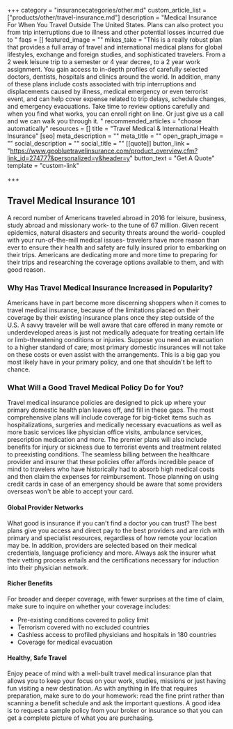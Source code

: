 +++
category = "insurancecategories/other.md"
custom_article_list = ["products/other/travel-insurance.md"]
description = "Medical Insurance For When You Travel Outside The United States.  Plans can also protect you from trip interruptions due to illness and other potential losses incurred due to "
faqs = []
featured_image = ""
mikes_take = "This is a really robust plan that provides a full array of travel and international medical plans for global lifestyles, exchange and foreign studies, and sophisticated travelers. From a 2 week leisure trip to a semester or 4 year decree, to a 2 year work assignment. You gain access to in-depth profiles of carefully selected doctors, dentists, hospitals and clinics around the world. In addition, many of these plans include costs associated with trip interruptions and displacements caused by illness, medical emergency or even terrorist event, and can help cover expense related to trip delays, schedule changes, and emergency evacuations.  Take time to review options carefully and when you find what works, you can enroll right on line.  Or just give us a call and we can walk you through it. "
recommended_articles = "choose automatically"
resources = []
title = "Travel Medical & International Health Insurance"
[seo]
meta_description = ""
meta_title = ""
open_graph_image = ""
social_description = ""
social_title = ""
[[quote]]
button_link = "https://www.geobluetravelinsurance.com/product_overview.cfm?link_id=274777&personalized=y&header=y"
button_text = "Get A Quote"
template = "custom-link"

+++
## Travel Medical Insurance 101

A record number of Americans traveled abroad in 2016 for leisure, business, study abroad and missionary work- to the tune of 67 million. Given recent epidemics, natural disasters and security threats around the world- coupled with your run-of-the-mill medical issues- travelers have more reason than ever to ensure their health and safety are fully insured prior to embarking on their trips. Americans are dedicating more and more time to preparing for their trips and researching the coverage options available to them, and with good reason.

### Why Has Travel Medical Insurance Increased in Popularity?

Americans have in part become more discerning shoppers when it comes to travel medical insurance, because of the limitations placed on their coverage by their existing insurance plans once they step outside of the U.S. A savvy traveler will be well aware that care offered in many remote or underdeveloped areas is just not medically adequate for treating certain life or limb-threatening conditions or injuries. Suppose you need an evacuation to a higher standard of care; most primary domestic insurances will not take on these costs or even assist with the arrangements. This is a big gap you most likely have in your primary policy, and one that shouldn't be left to chance.

### What Will a Good Travel Medical Policy Do for You?

Travel medical insurance policies are designed to pick up where your primary domestic health plan leaves off, and fill in these gaps. The most comprehensive plans will include coverage for big-ticket items such as hospitalizations, surgeries and medically necessary evacuations as well as more basic services like physician office visits, ambulance services, prescription medication and more. The premier plans will also include benefits for injury or sickness due to terrorist events and treatment related to preexisting conditions. The seamless billing between the healthcare provider and insurer that these policies offer affords incredible peace of mind to travelers who have historically had to absorb high medical costs and then claim the expenses for reimbursement. Those planning on using credit cards in case of an emergency should be aware that some providers overseas won't be able to accept your card.

#### Global Provider Networks

What good is insurance if you can't find a doctor you can trust? The best plans give you access and direct pay to the best providers and are rich with primary and specialist resources, regardless of how remote your location may be. In addition, providers are selected based on their medical credentials, language proficiency and more. Always ask the insurer what their vetting process entails and the certifications necessary for induction into their physician network.

#### Richer Benefits

For broader and deeper coverage, with fewer surprises at the time of claim, make sure to inquire on whether your coverage includes:

* Pre-existing conditions covered to policy limit
* Terrorism covered with no excluded countries
* Cashless access to profiled physicians and hospitals in 180 countries
* Coverage for medical evacuation

#### Healthy, Safe Travel

Enjoy peace of mind with a well-built travel medical insurance plan that allows you to keep your focus on your work, studies, missions or just having fun visiting a new destination. As with anything in life that requires preparation, make sure to do your homework: read the fine print rather than scanning a benefit schedule and ask the important questions. A good idea is to request a sample policy from your broker or insurance so that you can get a complete picture of what you are purchasing.